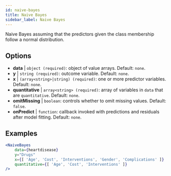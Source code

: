 ```yaml
---
id: naive-bayes
title: Naive Bayes
sidebar_label: Naive Bayes
---
```


Naive Bayes assuming that the predictors given the class membership follow a normal distribution.

## Options

* __data__ | `object (required)`: object of value arrays. Default: `none`.
* __y__ | `string (required)`: outcome variable. Default: `none`.
* __x__ | `(array<string>|string) (required)`: one or more predictor variables. Default: `none`.
* __quantitative__ | `array<string> (required)`: array of variables in `data` that are `quantitative`. Default: `none`.
* __omitMissing__ | `boolean`: controls whether to omit missing values. Default: `false`.
* __onPredict__ | `function`: callback invoked with predictions and residuals after model fitting. Default: `none`.


## Examples

```jsx live
<NaiveBayes 
    data={heartdisease} 
    y="Drugs"
    x={[ 'Age', 'Cost', 'Interventions', 'Gender', 'Complications' ]}
    quantitative={[ 'Age', 'Cost', 'Interventions' ]}
/>
```

